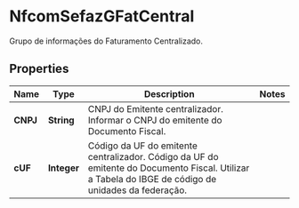 

# NfcomSefazGFatCentral

Grupo de informações do Faturamento Centralizado.

## Properties

| Name | Type | Description | Notes |
|------------ | ------------- | ------------- | -------------|
|**CNPJ** | **String** | CNPJ do Emitente centralizador.  Informar o CNPJ do emitente do Documento Fiscal. |  |
|**cUF** | **Integer** | Código da UF do emitente centralizador.  Código da UF do emitente do Documento Fiscal. Utilizar a  Tabela do IBGE de código de unidades da federação. |  |



